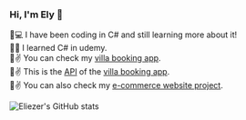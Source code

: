   ### Hi, I'm Ely :wave:



   :radio_button::computer: I have been coding in C# and still learning more about it!<br/>
   :radio_button::book: I learned C# in udemy.<br/>
   :radio_button::v: You can check my [villa booking app](http://elyvillaweb.azurewebsites.net).<br/>
   :radio_button::v: This is the [API](https://elyvillaapi.azurewebsites.net/index.html) of the [villa booking app](http://elyvillaweb.azurewebsites.net).<br/>
   :radio_button::v: You can also check my [e-commerce website project]([https://elybook.azurewebsites.net](https://elybook-ecommerce.azurewebsites.net/)).


  ![Eliezer's GitHub stats](https://github-readme-stats.vercel.app/api?username=Elypasaporte&show_icons=true&theme=ayu-mirage)
